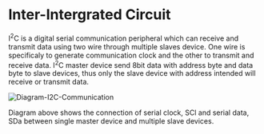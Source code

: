# Inter-Intergrated Circuit

I<sup>2</sup>C is a digital serial communication peripheral which can receive and transmit data using two wire through multiple slaves device. 
One wire is specificaly to generate communication clock and the other to transmit and receive data. 
I<sup>2</sup>C master device send 8bit data with address byte and data byte to slave devices, thus only the slave device with address intended will receive or transmit data.
<br/>

![Diagram-I2C-Communication](https://github.com/user-attachments/assets/715658b3-36fe-47b9-acf4-00afa42368d6)
<br/>

Diagram above shows the connection of serial clock, SCl and serial data, SDa between single master device and multiple slave devices.
<br/>

<br/>
